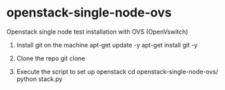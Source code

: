 openstack-single-node-ovs
=========================

Openstack single node test installation with OVS (OpenVswitch)

1. Install git on the machine
apt-get update -y
apt-get install git -y

2. Clone the repo
git clone 

3. Execute the script to set up openstack
cd openstack-single-node-ovs/
python stack.py
